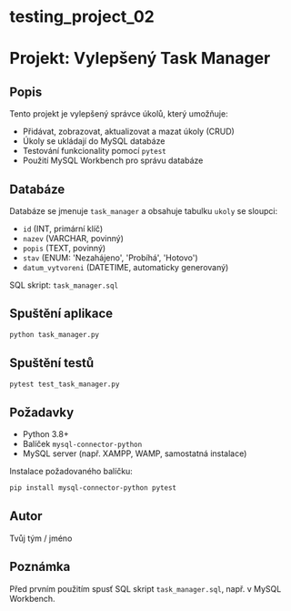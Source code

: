 # testing_project_02
# Projekt: Vylepšený Task Manager

## Popis
Tento projekt je vylepšený správce úkolů, který umožňuje:
- Přidávat, zobrazovat, aktualizovat a mazat úkoly (CRUD)
- Úkoly se ukládají do MySQL databáze
- Testování funkcionality pomocí `pytest`
- Použití MySQL Workbench pro správu databáze

## Databáze
Databáze se jmenuje `task_manager` a obsahuje tabulku `ukoly` se sloupci:
- `id` (INT, primární klíč)
- `nazev` (VARCHAR, povinný)
- `popis` (TEXT, povinný)
- `stav` (ENUM: 'Nezahájeno', 'Probíhá', 'Hotovo')
- `datum_vytvoreni` (DATETIME, automaticky generovaný)

SQL skript: `task_manager.sql`

## Spuštění aplikace
```bash
python task_manager.py
```

## Spuštění testů
```bash
pytest test_task_manager.py
```

## Požadavky
- Python 3.8+
- Balíček `mysql-connector-python`
- MySQL server (např. XAMPP, WAMP, samostatná instalace)

Instalace požadovaného balíčku:
```bash
pip install mysql-connector-python pytest
```

## Autor
Tvůj tým / jméno

## Poznámka
Před prvním použitím spusť SQL skript `task_manager.sql`, např. v MySQL Workbench.
